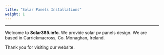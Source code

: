 ```yaml
---
title: "Solar Panels Installations"
weight: 1
---
```

---
Welcome to **Solar365.info**. We provide solar pv panels design. We are based in Carrickmacross, Co. Monaghan, Ireland.

Thank you for visiting our website.